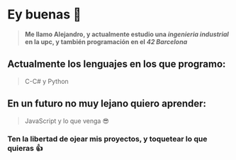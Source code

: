 # Ey buenas 👋
> **Me llamo Alejandro, y actualmente estudio una _ingenieria industrial_ en la upc, y también programación en el _42 Barcelona_**
## Actualmente los lenguajes en los que programo:
> C-C# y Python
## En un futuro no muy lejano quiero aprender:
> JavaScript y lo que venga 😎
### Ten la libertad de ojear mis proyectos, y toquetear lo que quieras 👍
